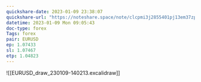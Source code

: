 ```yaml
---
quickshare-date: 2023-01-09 23:38:07
quickshare-url: "https://noteshare.space/note/clcpmi3j2855401pj13em37zp#3I4ttcVN7tJdqZlYJ/j5D2TdI8priBGEueBlkS2pUNM"
datetime: 2023-01-09 Mon 09:05:43
doc-type: forex
Tags: forex
pair: EURUSD
ep: 1.07433
sl: 1.07467
etp: 1.04823
---
```

![[EURUSD_draw_230109-140213.excalidraw]]